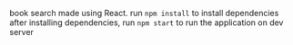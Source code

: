 book search made using React.
run `npm install` to install dependencies
after installing dependencies, run `npm start` to run the application on dev server

